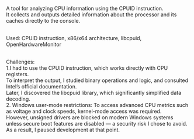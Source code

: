 A tool for analyzing CPU information using the CPUID instruction. <br>
It collects and outputs detailed information about the processor and its caches directly to the console.<br><br>

Used: CPUID instruction, x86/x64 architecture, libcpuid, OpenHardwareMonitor<br><br>

Challenges:<br>
 1.I had to use the CPUID instruction, which works directly with CPU registers. <br>
 To interpret the output, I studied binary operations and logic, and consulted Intel’s official documentation. <br>
 Later, I discovered the libcpuid library, which significantly simplified data decoding.<br>
 2. Windows user-mode restrictions: To access advanced CPU metrics such as voltage and clock speeds, kernel-mode access was required. <br>
 However, unsigned drivers are blocked on modern Windows systems unless secure boot features are disabled — a security risk I chose to avoid. <br>
 As a result, I paused development at that point.<br>
